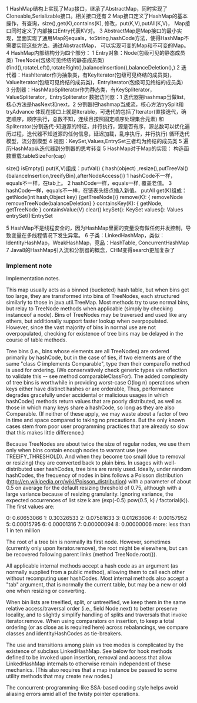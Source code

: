 1 HashMap结构上实现了Map接口，继承了AbstractMap，同时实现了Cloneable,Serializable接口。相关接口还有
2 Map接口定义了HashMap的基本操作，有查询，size(),get(K),contains(K), 修改，put(K,V),putAll(K,V)，
  Map接口同时定义了内部接口Entry代表KV对。
3 AbstractMap是Map接口的最小实现，里面实现了通用Map的equals，toString,hashCode方法，使得HashMap不需要实现这些方法。通过AbstractMap，
  可以实现可变的Map和不可变的Map。
4 HashMap内部结构分为四个部分：
    1 Entry对象：Node(包级可见的静态成员类)
                TreeNode(包级可见终结的静态成员类) (find(),rotateLeft(),rotateRight(),balanceInsertion(),balanceDeletion(),)
    2 迭代器：HashIterator作为抽象类，有KeyIterator(包级可见终结的成员类)，ValueIterator(包级可见终结的成员类)，EntryIterator(包级可见终结的成员类)  
    3 分割器：HashMapSpliterator作为静态类，有KeySpliterator，ValueSpliterator，EntrySpliterator
       数据访问器：1 迭代器把hashmap当做list，核心方法是hasNext和next，2 分割器把hashmap当成流，核心方法trySplit和tryAdvance
       体现在接口上就是Iterable，可迭代的包括了Iterator(直接迭代，确定顺序，顺序执行，总数不知，连续且按照固定顺序处理集合元素)
         和Spliterator(分割迭代-知道源的特征，并行执行，源是否有序，源总数可以优化遍历过程，迭代器不知道源的任何信息，延迟加载，乱序执行，并行执行)
       循环迭代模型，流分割模型
    4 视图：KeySet,Values,EntrySet三者均为终结的成员类
    5 遍历HashMap从迭代器到分割器的思考转变
5 HashMap对于Map的实现：
构造函数重载:tableSizeFor(cap)

size()
isEmpty()
put(K,V)组成：putVal() { hash(object)
                      ,resize(),putTreeVal(){balanceInsertion,treeifyBin},afterNodeAccess()}
    1 hashCode不一样，equals不一样，在tab上。
    2 hashCode一样，equals一样, 覆盖老值。
    3 hashCode一样，equals不一样，在链表头结点插入新值。
putAll
get(K)组成：getNode(int hash,Object key) {getTreeNode()}
remove(K): { removeNode  removeTreeNode{balanceDeletion} }
containsKey(K): { getNode, getTreeNode }
containsValue(V)
clear()
keySet(): KeySet
values(): Values
entrySet():EntrySet



5 HashMap不是线程安全的，因为HashMap里面的变量没有做任何并发控制，导致变量在多线程情况下发生异常。
6 子类：LinkedHashMap，类似：IdentityHashMap，WeakHashMap，竞品：HashTable, ConcurrentHashMap
7 Java8的HashMap引入流和分割器的概念，CHM变得search更加复杂了





### Implement note

  Implementation notes.
 
  This map usually acts as a binned (bucketed) hash table, but
  when bins get too large, they are transformed into bins of
  TreeNodes, each structured similarly to those in
  java.util.TreeMap. Most methods try to use normal bins, but
  relay to TreeNode methods when applicable (simply by checking
  instanceof a node).  Bins of TreeNodes may be traversed and
  used like any others, but additionally support faster lookup
  when overpopulated. However, since the vast majority of bins in
  normal use are not overpopulated, checking for existence of
  tree bins may be delayed in the course of table methods.
 
  Tree bins (i.e., bins whose elements are all TreeNodes) are
  ordered primarily by hashCode, but in the case of ties, if two
  elements are of the same "class C implements Comparable<C>",
  type then their compareTo method is used for ordering. (We
  conservatively check generic types via reflection to validate
  this -- see method comparableClassFor).  The added complexity
  of tree bins is worthwhile in providing worst-case O(log n)
  operations when keys either have distinct hashes or are
  orderable, Thus, performance degrades gracefully under
  accidental or malicious usages in which hashCode() methods
  return values that are poorly distributed, as well as those in
  which many keys share a hashCode, so long as they are also
  Comparable. (If neither of these apply, we may waste about a
  factor of two in time and space compared to taking no
  precautions. But the only known cases stem from poor user
  programming practices that are already so slow that this makes
  little difference.)
 
  Because TreeNodes are about twice the size of regular nodes, we
  use them only when bins contain enough nodes to warrant use
  (see TREEIFY_THRESHOLD). And when they become too small (due to
  removal or resizing) they are converted back to plain bins.  In
  usages with well-distributed user hashCodes, tree bins are
  rarely used.  Ideally, under random hashCodes, the frequency of
  nodes in bins follows a Poisson distribution
  (http://en.wikipedia.org/wiki/Poisson_distribution) with a
  parameter of about 0.5 on average for the default resizing
  threshold of 0.75, although with a large variance because of
  resizing granularity. Ignoring variance, the expected
  occurrences of list size k are (exp(-0.5)  pow(0.5, k) /
  factorial(k)). The first values are:
 
  0:    0.60653066
  1:    0.30326533
  2:    0.07581633
  3:    0.01263606
  4:    0.00157952
  5:    0.00015795
  6:    0.00001316
  7:    0.00000094
  8:    0.00000006
  more: less than 1 in ten million
 
  The root of a tree bin is normally its first node.  However,
  sometimes (currently only upon Iterator.remove), the root might
  be elsewhere, but can be recovered following parent links
  (method TreeNode.root()).
 
  All applicable internal methods accept a hash code as an
  argument (as normally supplied from a public method), allowing
  them to call each other without recomputing user hashCodes.
  Most internal methods also accept a "tab" argument, that is
  normally the current table, but may be a new or old one when
  resizing or converting.
 
  When bin lists are treeified, split, or untreeified, we keep
  them in the same relative access/traversal order (i.e., field
  Node.next) to better preserve locality, and to slightly
  simplify handling of splits and traversals that invoke
  iterator.remove. When using comparators on insertion, to keep a
  total ordering (or as close as is required here) across
  rebalancings, we compare classes and identityHashCodes as
  tie-breakers.
 
  The use and transitions among plain vs tree modes is
  complicated by the existence of subclass LinkedHashMap. See
  below for hook methods defined to be invoked upon insertion,
  removal and access that allow LinkedHashMap internals to
  otherwise remain independent of these mechanics. (This also
  requires that a map instance be passed to some utility methods
  that may create new nodes.)
 
  The concurrent-programming-like SSA-based coding style helps
  avoid aliasing errors amid all of the twisty pointer operations.
 
